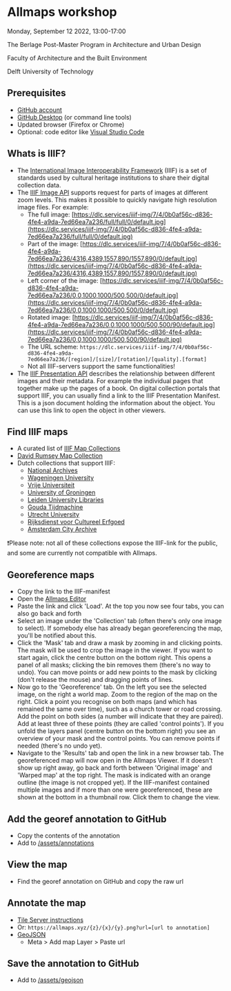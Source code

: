# Allmaps workshop
Monday, September 12 2022, 13:00-17:00

The Berlage Post-Master Program in Architecture and Urban Design

Faculty of Architecture and the Built Environment

Delft University of Technology

## Prerequisites
- [GitHub account](https://github.com)
- [GitHub Desktop](https://desktop.github.com) (or command line tools)
- Updated browser (Firefox or Chrome)
- Optional: code editor like [Visual Studio Code](https://code.visualstudio.com)

## Whats is IIIF?
- The [International Image Interoperability Framework](https://iiif.io) (IIIF) is a set of standards used by cultural heritage institutions to share their digital collection data.
- The [IIIF Image API](https://iiif.io/api/image/3.0/) supports request for parts of images at different zoom levels. This makes it possible to quickly navigate high resolution image files. For example:
  - The full image: [https://dlc.services/iiif-img/7/4/0b0af56c-d836-4fe4-a9da-7ed66ea7a236/full/full/0/default.jpg](https://dlc.services/iiif-img/7/4/0b0af56c-d836-4fe4-a9da-7ed66ea7a236/full/full/0/default.jpg)
  - Part of the image: [https://dlc.services/iiif-img/7/4/0b0af56c-d836-4fe4-a9da-7ed66ea7a236/4316,4389,1557,890/1557,890/0/default.jpg](https://dlc.services/iiif-img/7/4/0b0af56c-d836-4fe4-a9da-7ed66ea7a236/4316,4389,1557,890/1557,890/0/default.jpg)
  - Left corner of the image: [https://dlc.services/iiif-img/7/4/0b0af56c-d836-4fe4-a9da-7ed66ea7a236/0,0,1000,1000/500,500/0/default.jpg](https://dlc.services/iiif-img/7/4/0b0af56c-d836-4fe4-a9da-7ed66ea7a236/0,0,1000,1000/500,500/0/default.jpg)
  - Rotated image: [https://dlc.services/iiif-img/7/4/0b0af56c-d836-4fe4-a9da-7ed66ea7a236/0,0,1000,1000/500,500/90/default.jpg](https://dlc.services/iiif-img/7/4/0b0af56c-d836-4fe4-a9da-7ed66ea7a236/0,0,1000,1000/500,500/90/default.jpg)
  - The URL scheme: `https://dlc.services/iiif-img/7/4/0b0af56c-d836-4fe4-a9da-7ed66ea7a236/[region]/[size]/[rotation]/[quality].[format]`
  - Not all IIIF-servers support the same functionalities!
- The [IIIF Presentation API](https://iiif.io/api/presentation/3.0/) describes the relationship between different images and their metadata. For example the individual pages that together make up the pages of a book. On digital collection portals that support IIIF, you can usually find a link to the IIIF Presentation Manifest. This is a json document holding the information about the object. You can use this link to open the object in other viewers.

## Find IIIF maps
- A curated list of [IIIF Map Collections](https://observablehq.com/@bertspaan/iiif-map-collections?collection=@bertspaan/allmaps)
- [David Rumsey Map Collection](https://www.davidrumsey.com)
- Dutch collections that support IIIF:
  - [National Archives](https://www.nationaalarchief.nl/onderzoeken/zoeken?activeTab=maps&rm=gallery)
  - [Wageningen University](https://images.wur.nl/digital/search/searchterm/map/field/type/mode/exact/conn/and)
  - [Vrije Universiteit](https://vu.contentdm.oclc.org/digital/collection/krt/search)
  - [University of Groningen](https://facsimile.ub.rug.nl/digital/collection/Kaarten/search)
  - [Leiden University Libraries](https://digitalcollections.universiteitleiden.nl/search?type=dismax&islandora_solr_search_navigation=1&f%5B0%5D=RELS_EXT_isMemberOfCollection_uri_ms:%22info%5C:fedora%5C/collection%5C:ubl_maps%22&f%5B1%5D=fedora_datastreams_ms:MANIFEST)
  - [Gouda Tijdmachine](https://www.goudatijdmachine.nl/data/collection/ark:/60537/bb25wx)
  - [Utrecht University](https://www.uu.nl/en/special-collections/collections/maps-and-atlases)
  - [Rijksdienst voor Cultureel Erfgoed](https://beeldbank.cultureelerfgoed.nl/)
  - [Amsterdam City Archive](https://archief.amsterdam/beeldbank/?mode=gallery&view=horizontal&sort=random%7B1656067417757%7D%20asc)
   
❗Please note: not all of these collections expose the IIIF-link for the public, and some are currently not compatible with Allmaps.

## Georeference maps
- Copy the link to the IIIF-manifest
- Open the [Allmaps Editor](https://editor.allmaps.org)
- Paste the link and click 'Load'. At the top you now see four tabs, you can also go back and forth
- Select an image under the 'Collection' tab (often there's only one image to select). If somebody else has already began georeferencing the map, you'll be notified about this.
- Click the 'Mask' tab and draw a mask by zooming in and clicking points. The mask will be used to crop the image in the viewer. If you want to start again, click the centre button on the bottom right. This opens a panel of all masks; clicking the bin removes them (there's no way to undo). You can move points or add new points to the mask by clicking (don't release the mouse) and dragging points of lines.
- Now go to the 'Georeference' tab. On the left you see the selected image, on the right a world map. Zoom to the region of the map on the right. Click a point you recognise on both maps (and which has remained the same over time), such as a church tower or road crossing. Add the point on both sides (a number will indicate that they are paired). Add at least three of these points (they are called 'control points'). If you unfold the layers panel (centre button on the bottom right) you see an overview of your mask and the control points. You can remove points if needed (there's no undo yet).
- Navigate to the 'Results' tab and open the link in a new browser tab. The georeferenced map will now open in the Allmaps Viewer. If it doesn't show up right away, go back and forth between 'Original image' and 'Warped map' at the top right. The mask is indicated with an orange outline (the image is not cropped yet). If the IIIF-manifest contained multiple images and if more than one were georeferenced, these are shown at the bottom in a thumbnail row. Click them to change the view.

## Add the georef annotation to GitHub
- Copy the contents of the annotation
- Add to [/assets/annotations](https://github.com/theberlage/allmaps-workshop/tree/main/assets/annotations)

## View the map
- Find the georef annotation on GitHub and copy the raw url

## Annotate the map
- [Tile Server instructions](https://observablehq.com/@bertspaan/allmaps-tile-server)
- Or: `https://allmaps.xyz/{z}/{x}/{y}.png?url=[url to annotation]`
- [GeoJSON](http://geojson.io)
  - Meta > Add map Layer > Paste url

## Save the annotation to GitHub
- Add to [/assets/geojson](https://github.com/theberlage/allmaps-workshop/tree/main/assets/geojson)
